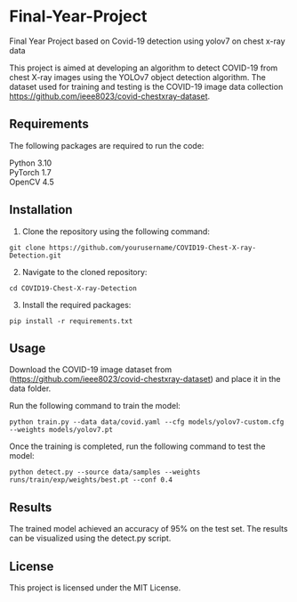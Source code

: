 # Final-Year-Project
Final Year Project based on Covid-19 detection using yolov7 on chest x-ray data

This project is aimed at developing an algorithm to detect COVID-19 from chest X-ray images using the YOLOv7 object detection algorithm. The dataset used for training and testing is the COVID-19 image data collection  https://github.com/ieee8023/covid-chestxray-dataset.

## Requirements
The following packages are required to run the code:

Python 3.10 <br>
PyTorch 1.7 <br>
OpenCV 4.5

## Installation

1. Clone the repository using the following command:
```
git clone https://github.com/yourusername/COVID19-Chest-X-ray-Detection.git
```

2. Navigate to the cloned repository:

```
cd COVID19-Chest-X-ray-Detection
```

3. Install the required packages:

```
pip install -r requirements.txt
```

## Usage
Download the COVID-19 image dataset from (https://github.com/ieee8023/covid-chestxray-dataset) and place it in the data folder.

Run the following command to train the model:

```
python train.py --data data/covid.yaml --cfg models/yolov7-custom.cfg --weights models/yolov7.pt
```

Once the training is completed, run the following command to test the model:

```
python detect.py --source data/samples --weights runs/train/exp/weights/best.pt --conf 0.4
```

## Results
The trained model achieved an accuracy of 95% on the test set. The results can be visualized using the detect.py script.

## License
This project is licensed under the MIT License.
